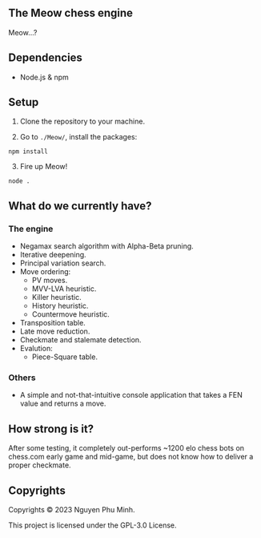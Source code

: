 ## The Meow chess engine

Meow...?


## Dependencies 

* Node.js & npm


## Setup

1. Clone the repository to your machine.

2. Go to `./Meow/`, install the packages:
```
npm install
```

3. Fire up Meow!

```
node .
```

## What do we currently have?

### The engine

* Negamax search algorithm with Alpha-Beta pruning.
* Iterative deepening.
* Principal variation search.
* Move ordering:
	* PV moves.
	* MVV-LVA heuristic.
	* Killer heuristic.
	* History heuristic.
	* Countermove heuristic.
* Transposition table.
* Late move reduction.
* Checkmate and stalemate detection.
* Evalution:
	* Piece-Square table.

### Others

* A simple and not-that-intuitive console application that takes a FEN value and returns a move.


## How strong is it?

After some testing, it completely out-performs ~1200 elo chess bots on chess.com early game and mid-game, but does not know how to deliver a proper checkmate.


## Copyrights

Copyrights © 2023 Nguyen Phu Minh.

This project is licensed under the GPL-3.0 License.
